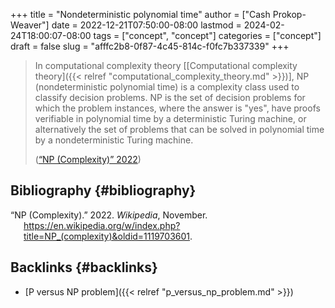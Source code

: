 +++
title = "Nondeterministic polynomial time"
author = ["Cash Prokop-Weaver"]
date = 2022-12-21T07:50:00-08:00
lastmod = 2024-02-24T18:00:07-08:00
tags = ["concept", "concept"]
categories = ["concept"]
draft = false
slug = "afffc2b8-0f87-4c45-814c-f0fc7b337339"
+++

> In computational complexity theory [[Computational complexity theory]({{< relref "computational_complexity_theory.md" >}})], NP (nondeterministic polynomial time) is a complexity class used to classify decision problems. NP is the set of decision problems for which the problem instances, where the answer is "yes", have proofs verifiable in polynomial time by a deterministic Turing machine, or alternatively the set of problems that can be solved in polynomial time by a nondeterministic Turing machine.
>
> (<a href="#citeproc_bib_item_1">“NP (Complexity)” 2022</a>)


## Bibliography {#bibliography}

<style>.csl-entry{text-indent: -1.5em; margin-left: 1.5em;}</style><div class="csl-bib-body">
  <div class="csl-entry"><a id="citeproc_bib_item_1"></a>“NP (Complexity).” 2022. <i>Wikipedia</i>, November. <a href="https://en.wikipedia.org/w/index.php?title=NP_(complexity)&oldid=1119703601">https://en.wikipedia.org/w/index.php?title=NP_(complexity)&#38;oldid=1119703601</a>.</div>
</div>


## Backlinks {#backlinks}

-   [P versus NP problem]({{< relref "p_versus_np_problem.md" >}})
